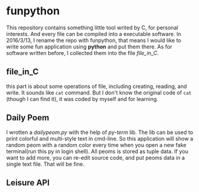 # funpython
This repository contains something little tool writed by C, for personal interests. And every file can be compiled into a executable software. In 2016/3/13, I rename the repo with funpython, that means I would like to write some fun application using **python** and put them there. As for software written before, I collected them into the file *file_in_C*.

## file_in_C
this part is about some operations of file, including creating, reading, and write. It sounds like `cat` command. But I don't know the original code of `cat` (though I can find it), it was coded by myself and for learning.

## Daily Poem
I wrotten a *dailypeom.py* with the help of *py-term* lib. The lib can be used to print colorful and multi-style text in cmd-line. So this application will show a random peom with a random color every time when you open a new fake terminal(run this py in login shell). All peoms is stored as tuple data. If you want to add more, you can re-edit source code, and put peoms data in a single text file. That will be fine.

## Leisure API
